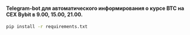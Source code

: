 #### Telegram-bot для автоматического информирования о курсе BTC на CEX Bybit в 9.00, 15.00, 21.00.

```bash
pip install -r requirements.txt
```
